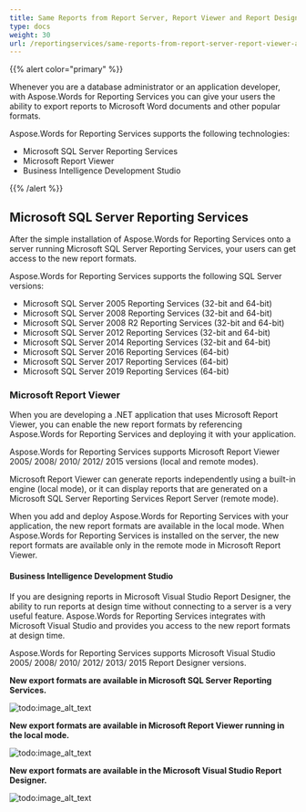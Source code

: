 ```yaml
---
title: Same Reports from Report Server, Report Viewer and Report Designer
type: docs
weight: 30
url: /reportingservices/same-reports-from-report-server-report-viewer-and-report-designer/
---
```


{{% alert color="primary" %}} 

Whenever you are a database administrator or an application developer, with Aspose.Words for Reporting Services you can give your users the ability to export reports to Microsoft Word documents and other popular formats.

Aspose.Words for Reporting Services supports the following technologies: 

- Microsoft SQL Server Reporting Services 
- Microsoft Report Viewer 
- Business Intelligence Development Studio 

{{% /alert %}} 

## Microsoft SQL Server Reporting Services

After the simple installation of Aspose.Words for Reporting Services onto a server running Microsoft SQL Server Reporting Services, your users can get access to the new report formats.

Aspose.Words for Reporting Services supports the following SQL Server versions:

- Microsoft SQL Server 2005 Reporting Services (32-bit and 64-bit)
- Microsoft SQL Server 2008 Reporting Services (32-bit and 64-bit)
- Microsoft SQL Server 2008 R2 Reporting Services (32-bit and 64-bit)
- Microsoft SQL Server 2012 Reporting Services (32-bit and 64-bit)
- Microsoft SQL Server 2014 Reporting Services (32-bit and 64-bit)
- Microsoft SQL Server 2016 Reporting Services (64-bit)
- Microsoft SQL Server 2017 Reporting Services (64-bit)
- Microsoft SQL Server 2019 Reporting Services (64-bit)

### Microsoft Report Viewer

When you are developing a .NET application that uses Microsoft Report Viewer, you can enable the new report formats by referencing Aspose.Words for Reporting Services and deploying it with your application.

Aspose.Words for Reporting Services supports Microsoft Report Viewer 2005/ 2008/ 2010/ 2012/ 2015 versions (local and remote modes).

Microsoft Report Viewer can generate reports independently using a built-in engine (local mode), or it can display reports that are generated on a Microsoft SQL Server Reporting Services Report Server (remote mode).

When you add and deploy Aspose.Words for Reporting Services with your application, the new report formats are available in the local mode. When Aspose.Words for Reporting Services is installed on the server, the new report formats are available only in the remote mode in Microsoft Report Viewer.

#### Business Intelligence Development Studio

If you are designing reports in Microsoft Visual Studio Report Designer, the ability to run reports at design time without connecting to a server is a very useful feature. Aspose.Words for Reporting Services integrates with Microsoft Visual Studio and provides you access to the new report formats at design time.

Aspose.Words for Reporting Services supports Microsoft Visual Studio 2005/ 2008/ 2010/ 2012/ 2013/ 2015 Report Designer versions.

**New export formats are available in Microsoft SQL Server Reporting Services.** 

![todo:image_alt_text](same-reports-from-report-server-report-viewer-and-report-designer_1.png)

**New export formats are available in Microsoft Report Viewer running in the local mode.** 

![todo:image_alt_text](same-reports-from-report-server-report-viewer-and-report-designer_2.png)

**New export formats are available in the Microsoft Visual Studio Report Designer.** 

![todo:image_alt_text](same-reports-from-report-server-report-viewer-and-report-designer_3.png)

